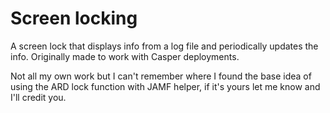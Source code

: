 # Screen locking
A screen lock that displays info from a log file and periodically updates the info.
Originally made to work with Casper deployments.

Not all my own work but I can't remember where I found the base idea of using the ARD lock function with JAMF helper, if it's yours let me know and I'll credit you. 

